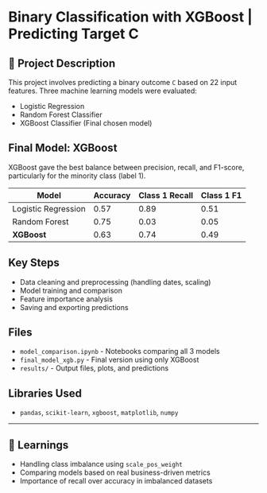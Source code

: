 # Binary Classification with XGBoost | Predicting Target C

## 📁 Project Description
This project involves predicting a binary outcome `C` based on 22 input features. Three machine learning models were evaluated:
- Logistic Regression
- Random Forest Classifier
- XGBoost Classifier (Final chosen model)

##  Final Model: XGBoost
XGBoost gave the best balance between precision, recall, and F1-score, particularly for the minority class (label 1).

| Model              | Accuracy | Class 1 Recall | Class 1 F1 |
|--------------------|----------|----------------|------------|
| Logistic Regression| 0.57     | 0.89           | 0.51       |
| Random Forest      | 0.75     | 0.03           | 0.05       |
| **XGBoost**        | 0.63     | 0.74           | 0.49       |

##  Key Steps
- Data cleaning and preprocessing (handling dates, scaling)
- Model training and comparison
- Feature importance analysis
- Saving and exporting predictions

##  Files
- `model_comparison.ipynb` - Notebooks comparing all 3 models
- `final_model_xgb.py` - Final version using only XGBoost
- `results/` - Output files, plots, and predictions

##  Libraries Used
- `pandas`, `scikit-learn`, `xgboost`, `matplotlib`, `numpy`

---

## 🧠 Learnings
- Handling class imbalance using `scale_pos_weight`
- Comparing models based on real business-driven metrics
- Importance of recall over accuracy in imbalanced datasets
